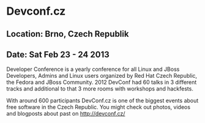 # Devconf.cz
## Location: Brno, Czech Republik
## Date: Sat Feb 23 - 24 2013 

Developer Conference is a yearly conference for all Linux and JBoss Developers, 
Admins and Linux users organized by Red Hat Czech Republic, the Fedora and JBoss 
Community. 2012 DevConf had 60 talks in 3 different tracks and additional to that 
3 more rooms with workshops and hackfests. 

With around 600 participants DevConf.cz is one of the biggest events about free 
software in the Czech Republic. You might check out photos, videos and blogposts 
about past on http://devconf.cz/
